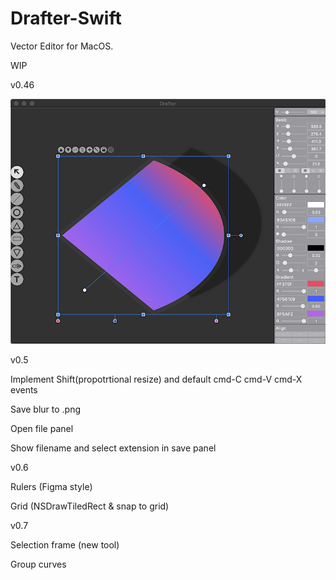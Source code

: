 # Drafter-Swift

Vector Editor for MacOS.

WIP

v0.46

![Screenshot](screenshot/screenshot1.png)


v0.5

Implement Shift(propotrtional resize) and default cmd-C cmd-V cmd-X events

Save blur to .png

Open file panel

Show filename and select extension in save panel

v0.6

Rulers (Figma style)

Grid (NSDrawTiledRect & snap to grid)

v0.7

Selection frame (new tool)

Group curves
